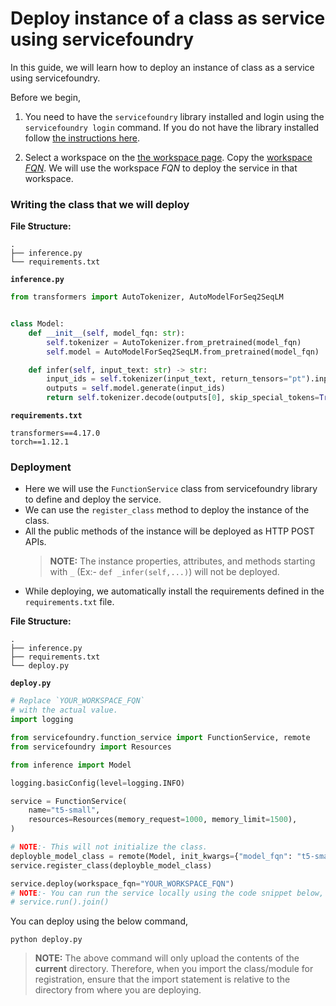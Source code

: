 # Deploy instance of a class as service using servicefoundry

In this guide, we will learn how to deploy an instance of class as a service using servicefoundry.

Before we begin,
1. You need to have the `servicefoundry`
library installed and login using the `servicefoundry login` command. If you do not have the library installed follow [the instructions here](quickstart/install-and-workspace.md).

2. Select a workspace on the [the workspace page](https://app.truefoundry.com/workspace). Copy the [workspace _FQN_](../concepts/workspace.md). We will use the workspace _FQN_ to deploy the service in that workspace.

### Writing the class that we will deploy

**File Structure:**
```
.
├── inference.py
└── requirements.txt
```

**`inference.py`**
```python
from transformers import AutoTokenizer, AutoModelForSeq2SeqLM


class Model:
    def __init__(self, model_fqn: str):
        self.tokenizer = AutoTokenizer.from_pretrained(model_fqn)
        self.model = AutoModelForSeq2SeqLM.from_pretrained(model_fqn)

    def infer(self, input_text: str) -> str:
        input_ids = self.tokenizer(input_text, return_tensors="pt").input_ids
        outputs = self.model.generate(input_ids)
        return self.tokenizer.decode(outputs[0], skip_special_tokens=True)

```

**`requirements.txt`**
```
transformers==4.17.0
torch==1.12.1
```

### Deployment

* Here we will use the `FunctionService` class from servicefoundry library to define and deploy the service.
* We can use the `register_class` method to deploy the instance of the class.
* All the public methods of the instance will be deployed as HTTP POST APIs.
    > **NOTE:** The instance properties, attributes, and methods starting with `_` (Ex:- `def _infer(self,...)`) will not be deployed.
* While deploying, we automatically install the requirements defined in the `requirements.txt` file.

**File Structure:**

```
.
├── inference.py
├── requirements.txt
└── deploy.py
```

**`deploy.py`**
```python
# Replace `YOUR_WORKSPACE_FQN`
# with the actual value.
import logging

from servicefoundry.function_service import FunctionService, remote
from servicefoundry import Resources

from inference import Model

logging.basicConfig(level=logging.INFO)

service = FunctionService(
    name="t5-small",
    resources=Resources(memory_request=1000, memory_limit=1500),
)

# NOTE:- This will not initialize the class.
deployble_model_class = remote(Model, init_kwargs={"model_fqn": "t5-small"})
service.register_class(deployble_model_class)

service.deploy(workspace_fqn="YOUR_WORKSPACE_FQN")
# NOTE:- You can run the service locally using the code snippet below,
# service.run().join()
```

You can deploy using the below command, 
```shell
python deploy.py
```

> **NOTE:** The above command will only upload the contents of the **current** directory. Therefore, when you import the class/module for registration, ensure that the import statement is relative to the directory from where you are deploying.